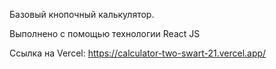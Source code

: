 Базовый кнопочный калькулятор.

Выполнено с помощью технологии React JS

Ссылка на Vercel:
https://calculator-two-swart-21.vercel.app/
